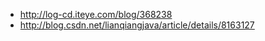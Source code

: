  - http://log-cd.iteye.com/blog/368238
 - http://blog.csdn.net/lianqiangjava/article/details/8163127